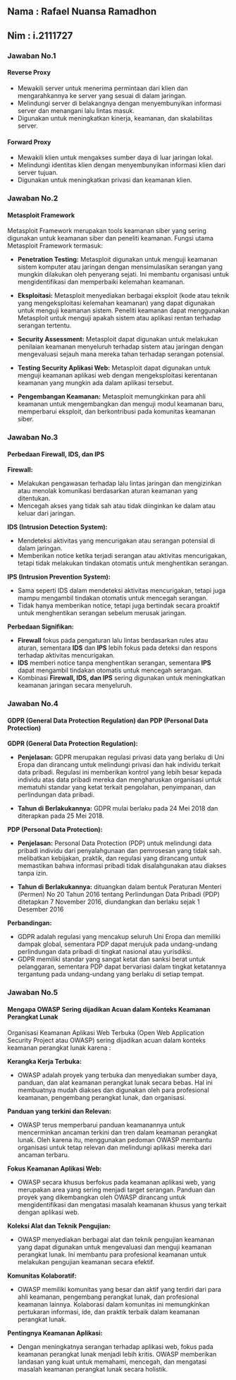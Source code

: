 ## Nama : Rafael Nuansa Ramadhon
## Nim : i.2111727

### Jawaban No.1

#### Reverse Proxy
- Mewakili server untuk menerima permintaan dari klien dan mengarahkannya ke server yang sesuai di dalam jaringan.
- Melindungi server di belakangnya dengan menyembunyikan informasi server dan menangani lalu lintas masuk.
- Digunakan untuk meningkatkan kinerja, keamanan, dan skalabilitas server.

#### Forward Proxy
- Mewakili klien untuk mengakses sumber daya di luar jaringan lokal.
- Melindungi identitas klien dengan menyembunyikan informasi klien dari server tujuan.
- Digunakan untuk meningkatkan privasi dan keamanan klien.
### Jawaban No.2
#### Metasploit Framework

Metasploit Framework merupakan tools keamanan siber yang sering digunakan untuk keamanan siber dan peneliti keamanan. Fungsi utama Metasploit Framework termasuk:

- **Penetration Testing:** Metasploit digunakan untuk menguji keamanan sistem komputer atau jaringan dengan mensimulasikan serangan yang mungkin dilakukan oleh penyerang sejati. Ini membantu organisasi untuk mengidentifikasi dan memperbaiki kelemahan keamanan.

- **Eksploitasi:** Metasploit menyediakan berbagai eksploit (kode atau teknik yang mengeksploitasi kelemahan keamanan) yang dapat digunakan untuk menguji keamanan sistem. Peneliti keamanan dapat menggunakan Metasploit untuk menguji apakah sistem atau aplikasi rentan terhadap serangan tertentu.

- **Security Assessment:** Metasploit dapat digunakan untuk melakukan penilaian keamanan menyeluruh terhadap sistem atau jaringan dengan mengevaluasi sejauh mana mereka tahan terhadap serangan potensial.

- **Testing Security Aplikasi Web:** Metasploit dapat digunakan untuk menguji keamanan aplikasi web dengan mengeksploitasi kerentanan keamanan yang mungkin ada dalam aplikasi tersebut.

- **Pengembangan Keamanan:** Metasploit memungkinkan para ahli keamanan untuk mengembangkan dan menguji modul keamanan baru, memperbarui eksploit, dan berkontribusi pada komunitas keamanan siber.


### Jawaban No.3
#### Perbedaan Firewall, IDS, dan IPS

**Firewall:**
- Melakukan pengawasan terhadap lalu lintas jaringan dan mengizinkan atau menolak komunikasi berdasarkan aturan keamanan yang ditentukan.
- Mencegah akses yang tidak sah atau tidak diinginkan ke dalam atau keluar dari jaringan.

**IDS (Intrusion Detection System):**
- Mendeteksi aktivitas yang mencurigakan atau serangan potensial di dalam jaringan.
- Memberikan notice ketika terjadi serangan atau aktivitas mencurigakan, tetapi tidak melakukan tindakan otomatis untuk menghentikan serangan.

**IPS (Intrusion Prevention System):**
- Sama seperti IDS dalam mendeteksi aktivitas mencurigakan, tetapi juga mampu mengambil tindakan otomatis untuk mencegah serangan.
- Tidak hanya memberikan notice, tetapi juga bertindak secara proaktif untuk menghentikan serangan sebelum merusak jaringan.

**Perbedaan Signifikan:**
- **Firewall** fokus pada pengaturan lalu lintas berdasarkan rules atau aturan, sementara **IDS** dan **IPS** lebih fokus pada deteksi dan respons terhadap aktivitas mencurigakan.
- **IDS** memberi notice tanpa menghentikan serangan, sementara **IPS** dapat mengambil tindakan otomatis untuk mencegah serangan.
- Kombinasi **Firewall, IDS, dan IPS** sering digunakan untuk meningkatkan keamanan jaringan secara menyeluruh.

### Jawaban No.4
#### GDPR (General Data Protection Regulation) dan PDP (Personal Data Protection)

**GDPR (General Data Protection Regulation):**
- **Penjelasan:** GDPR merupakan regulasi privasi data yang berlaku di Uni Eropa dan dirancang untuk melindungi privasi dan hak individu terkait data pribadi. Regulasi ini memberikan kontrol yang lebih besar kepada individu atas data pribadi mereka dan mengharuskan organisasi untuk mematuhi standar yang ketat terkait pengolahan, penyimpanan, dan perlindungan data pribadi.

- **Tahun di Berlakukannya:** GDPR mulai berlaku pada 24 Mei 2018 dan diterapkan pada 25 Mei 2018.

**PDP (Personal Data Protection):**
- **Penjelasan:** Personal Data Protection (PDP) untuk melindungi data pribadi individu dari penyalahgunaan dan pemrosesan yang tidak sah.  melibatkan kebijakan, praktik, dan regulasi yang dirancang untuk memastikan bahwa informasi pribadi tidak disalahgunakan atau diakses tanpa izin.

- **Tahun di Berlakukannya:** dituangkan dalam bentuk Peraturan Menteri (Permen) No 20 Tahun 2016 tentang Perlindungan Data Pribadi (PDP) ditetapkan 7 November 2016, diundangkan dan berlaku sejak 1 Desember 2016

**Perbandingan:**
- GDPR adalah regulasi yang mencakup seluruh Uni Eropa dan memiliki dampak global, sementara PDP dapat merujuk pada undang-undang perlindungan data pribadi di tingkat nasional atau yurisdiksi.
- GDPR memiliki standar yang sangat ketat dan sanksi berat untuk pelanggaran, sementara PDP dapat bervariasi dalam tingkat ketatannya tergantung pada undang-undang yang berlaku di setiap tempat.

### Jawaban No.5
#### Mengapa OWASP Sering dijadikan Acuan dalam Konteks Keamanan Perangkat Lunak

Organisasi Keamanan Aplikasi Web Terbuka (Open Web Application Security Project atau OWASP) sering dijadikan acuan dalam konteks keamanan perangkat lunak karena :

 **Kerangka Kerja Terbuka:**
   - OWASP adalah proyek yang terbuka dan menyediakan sumber daya, panduan, dan alat keamanan perangkat lunak secara bebas. Hal ini membuatnya mudah diakses dan digunakan oleh para profesional keamanan, pengembang perangkat lunak, dan organisasi.

 **Panduan yang terkini dan Relevan:**
   - OWASP terus memperbarui panduan keamanannya untuk mencerminkan ancaman terkini dan tren dalam keamanan perangkat lunak. Oleh karena itu, menggunakan pedoman OWASP membantu organisasi untuk tetap relevan dan melindungi aplikasi mereka dari ancaman terbaru.

 **Fokus  Keamanan Aplikasi Web:**
   - OWASP secara khusus berfokus pada keamanan aplikasi web, yang merupakan area yang sering menjadi target serangan. Panduan dan proyek yang dikembangkan oleh OWASP dirancang untuk mengidentifikasi dan mengatasi masalah keamanan khusus yang terkait dengan aplikasi web.

 **Koleksi Alat dan Teknik Pengujian:**
   - OWASP menyediakan berbagai alat dan teknik pengujian keamanan yang dapat digunakan untuk mengevaluasi dan menguji keamanan perangkat lunak. Ini membantu para profesional keamanan untuk melakukan pengujian keamanan secara efektif.

 **Komunitas Kolaboratif:**
   - OWASP memiliki komunitas yang besar dan aktif yang terdiri dari para ahli keamanan, pengembang perangkat lunak, dan profesional keamanan lainnya. Kolaborasi dalam komunitas ini memungkinkan pertukaran informasi, ide, dan praktik terbaik dalam keamanan perangkat lunak.

 **Pentingnya Keamanan Aplikasi:**
   - Dengan meningkatnya serangan terhadap aplikasi web, fokus pada keamanan perangkat lunak menjadi lebih kritis. OWASP memberikan landasan yang kuat untuk memahami, mencegah, dan mengatasi masalah keamanan perangkat lunak secara holistik.

